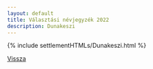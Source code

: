 ```yaml
---
layout: default
title: Választási névjegyzék 2022
description: Dunakeszi
---
```


{% include settlementHTMLs/Dunakeszi.html %}

[Vissza](../)
